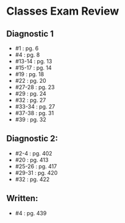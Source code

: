 # Classes Exam Review

## Diagnostic 1
* #1        :   pg. 6
* #4        :   pg. 8
* #13-14    :   pg. 13
* #15-17    :   pg. 14
* #19       :   pg. 18
* #22       :   pg. 20
* #27-28    :   pg. 23
* #29       :   pg. 24
* #32       :   pg. 27
* #33-34    :   pg. 27
* #37-38    :   pg. 31
* #39       :   pg. 32

## Diagnostic 2:
* #2-4      :   pg. 402
* #20       :   pg. 413
* #25-26    :   pg. 417
* #29-31    :   pg. 420
* #32       :   pg. 422

## Written:
* #4        :   pg. 439